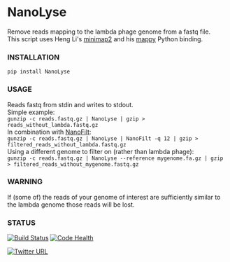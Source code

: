 # NanoLyse
Remove reads mapping to the lambda phage genome from a fastq file.  
This script uses Heng Li's [minimap2](https://github.com/lh3/minimap2) and his [mappy](https://pypi.python.org/pypi/mappy) Python binding.


### INSTALLATION
`pip install NanoLyse`

### USAGE
Reads fastq from stdin and writes to stdout.  
Simple example:  
`gunzip -c reads.fastq.gz | NanoLyse | gzip > reads_without_lambda.fastq.gz`  
In combination with [NanoFilt](https://github.com/wdecoster/nanofilt):  
`gunzip -c reads.fastq.gz | NanoLyse | NanoFilt -q 12 | gzip > filtered_reads_without_lambda.fastq.gz`  
Using a different genome to filter on (rather than lambda phage):  
`gunzip -c reads.fastq.gz | NanoLyse --reference mygenome.fa.gz | gzip > filtered_reads_without_mygenome.fastq.gz`  


### WARNING
If (some of) the reads of your genome of interest are sufficiently similar to the lambda genome those reads will be lost.

### STATUS
[![Build Status](https://travis-ci.org/wdecoster/nanolyse.svg?branch=master)](https://travis-ci.org/wdecoster/nanolyse) [![Code Health](https://landscape.io/github/wdecoster/nanolyse/master/landscape.svg?style=flat)](https://landscape.io/github/wdecoster/nanolyse/master)

[![Twitter URL](https://img.shields.io/twitter/url/https/twitter.com/wouter_decoster.svg?style=social&label=Follow%20%40wouter_decoster)](https://twitter.com/wouter_decoster)
